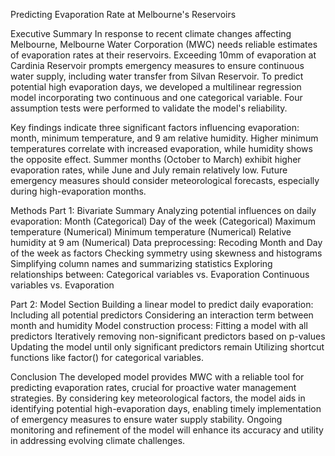 
Predicting Evaporation Rate at Melbourne's Reservoirs

Executive Summary
In response to recent climate changes affecting Melbourne, Melbourne Water Corporation (MWC) needs reliable
estimates of evaporation rates at their reservoirs. Exceeding 10mm of evaporation at Cardinia Reservoir prompts
emergency measures to ensure continuous water supply, including water transfer from Silvan Reservoir. 
To predict potential high evaporation days, we developed a multilinear regression model incorporating two 
continuous and one categorical variable. Four assumption tests were performed to validate the model's reliability.

Key findings indicate three significant factors influencing evaporation: month, minimum temperature, 
and 9 am relative humidity. Higher minimum temperatures correlate with increased evaporation,
while humidity shows the opposite effect. Summer months (October to March) exhibit higher evaporation rates, 
while June and July remain relatively low. Future emergency measures should consider meteorological forecasts, 
especially during high-evaporation months.

Methods
Part 1: Bivariate Summary
Analyzing potential influences on daily evaporation:
Month (Categorical)
Day of the week (Categorical)
Maximum temperature (Numerical)
Minimum temperature (Numerical)
Relative humidity at 9 am (Numerical)
Data preprocessing:
Recoding Month and Day of the week as factors
Checking symmetry using skewness and histograms
Simplifying column names and summarizing statistics
Exploring relationships between:
Categorical variables vs. Evaporation
Continuous variables vs. Evaporation

Part 2: Model Section
Building a linear model to predict daily evaporation:
Including all potential predictors
Considering an interaction term between month and humidity
Model construction process:
Fitting a model with all predictors
Iteratively removing non-significant predictors based on p-values
Updating the model until only significant predictors remain
Utilizing shortcut functions like factor() for categorical variables.


Conclusion
The developed model provides MWC with a reliable tool for predicting evaporation rates,
crucial for proactive water management strategies. By considering key meteorological factors, 
the model aids in identifying potential high-evaporation days, enabling timely implementation
of emergency measures to ensure water supply stability. Ongoing monitoring and refinement of 
the model will enhance its accuracy and utility in addressing evolving climate challenges.




